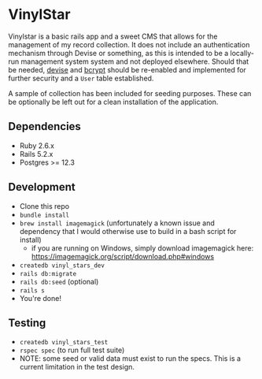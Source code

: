 # VinylStar
Vinylstar is a basic rails app and a sweet CMS that allows for the management of my record collection. It does not include an authentication mechanism through Devise or something, as this is intended to be a locally-run management system system and not deployed elsewhere. Should that be needed, [devise](https://github.com/plataformatec/devise) and [bcrypt](https://github.com/codahale/bcrypt-ruby) should be re-enabled and implemented for further security and a `User` table established.

A sample of collection has been included for seeding purposes. These can be optionally be left out for a clean installation of the application.

## Dependencies
- Ruby 2.6.x
- Rails 5.2.x
- Postgres >= 12.3

## Development
- Clone this repo
- `bundle install`
- `brew install imagemagick` (unfortunately a known issue and dependency that I would otherwise use to build in a bash script for install)
    - if you are running on Windows, simply download imagemagick here: https://imagemagick.org/script/download.php#windows
- `createdb vinyl_stars_dev` 
- `rails db:migrate`
- `rails db:seed` (optional)
- `rails s`
- You're done!

## Testing
- `createdb vinyl_stars_test`
- `rspec spec` (to run full test suite)
- NOTE: some seed or valid data must exist to run the specs. This is a current limitation in the test design.